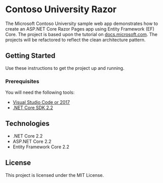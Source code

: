 # Contoso University Razor 
The Microsoft Contoso University sample web app demonstrates how to create an ASP.NET Core Razor Pages app using Entity Framework (EF) Core. The project is based upon the tutorial on [docs.microsoft.com](https://docs.microsoft.com/en-us/aspnet/core/data/ef-rp/intro?view=aspnetcore-2.2&tabs=visual-studio). The projects will be refactored to reflect the clean architecture pattern. 

## Getting Started
Use these instructions to get the project up and running.

### Prerequisites
You will need the following tools:

* [Visual Studio Code or 2017](https://www.visualstudio.com/downloads/)
* [.NET Core SDK 2.2](https://www.microsoft.com/net/download/dotnet-core/2.2)

## Technologies
* .NET Core 2.2
* ASP.NET Core 2.2
* Entity Framework Core 2.2

## License

This project is licensed under the MIT License.
